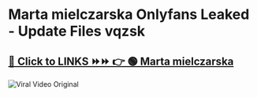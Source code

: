 
 # Marta mielczarska Onlyfans Leaked - Update Files vqzsk

## <h2><a href="https://clipsfans.com/Marta_mielczarska&ref=git">🔗 Click to LINKS ⏩⏩ 👉 🟢 Marta mielczarska </a></h2>

<a href="https://clipsfans.com/Marta_mielczarska&ref=git" rel="nofollow" data-target="animated-image.originalLink"><img src="https://i.ibb.co.com/xMMVF88/686577567.gif" alt="Viral Video Original" style="max-width: 100%; display: inline-block;" data-target="animated-image.originalImage"></a>

